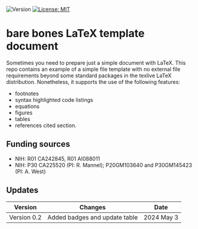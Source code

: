 ![Version](https://img.shields.io/static/v1?label=barebonesLaTeX&message=0.1&color=brightcolor)
[![License: MIT](https://img.shields.io/badge/License-MIT-blue.svg)](https://opensource.org/licenses/MIT)


# bare bones LaTeX template document

Sometimes you need to prepare just a simple document with LaTeX. 
This repo contains an example of a simple file template with no external file requirements beyond some standard packages in the texlive LaTeX distribution. 
Nonetheless, it supports the use of the following features:

* footnotes
* syntax highlighted code listings
* equations
* figures
* tables
* references cited section.

## Funding sources

- NIH: R01 CA242845, R01 AI088011
- NIH: P30 CA225520 (PI: R. Mannel); P20GM103640 and P30GM145423 (PI: A. West)

## Updates

|Version      | Changes                                                                                                                                    | Date                 |
|:-----------:|:------------------------------------------------------------------------------------------------------------------------------------------:|:--------------------:|
| Version 0.2 |  Added badges and update table                                                                                                             | 2024 May 3        |

